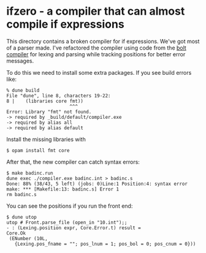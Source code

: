 # ifzero - a compiler that can almost compile if expressions

This directory contains a broken compiler for if expressions. We've
got most of a parser made. I've refactored the compiler using code
from the [bolt
compiler](https://mukulrathi.com/create-your-own-programming-language/parsing-ocamllex-menhir/)
for lexing and parsing while tracking positions for better error
messages.

To do this we need to install some extra packages. If you see build errors like:
```
% dune build
File "dune", line 8, characters 19-22:
8 |    (libraries core fmt))
                       ^^^
Error: Library "fmt" not found.
-> required by _build/default/compiler.exe
-> required by alias all
-> required by alias default
```

Install the missing libraries with
```
$ opam install fmt core
```

After that, the new compiler can catch syntax errors:
```
$ make badinc.run
dune exec ./compiler.exe badinc.int > badinc.s
Done: 88% (38/43, 5 left) (jobs: 0)Line:1 Position:4: syntax error
make: *** [Makefile:13: badinc.s] Error 1
rm badinc.s
```

You can see the positions if you run the front end:

```
$ dune utop
utop # Front.parse_file (open_in "10.int");;
- : (Lexing.position expr, Core.Error.t) result =
Core.Ok
 (ENumber (10L,
   {Lexing.pos_fname = ""; pos_lnum = 1; pos_bol = 0; pos_cnum = 0}))
```
